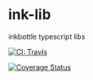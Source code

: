 # ink-lib
inkbottle typescript libs

[![CI: Travis](https://img.shields.io/travis/fullstack-build/tslog?style=flat-square)](https://travis-ci.com/github/inkbottle-cn/ink-lib?branch=master)

[![Coverage Status](https://coveralls.io/repos/github/inkbottle-cn/ink-lib/badge.svg?branch=master)](https://coveralls.io/github/inkbottle-cn/ink-lib?branch=master)